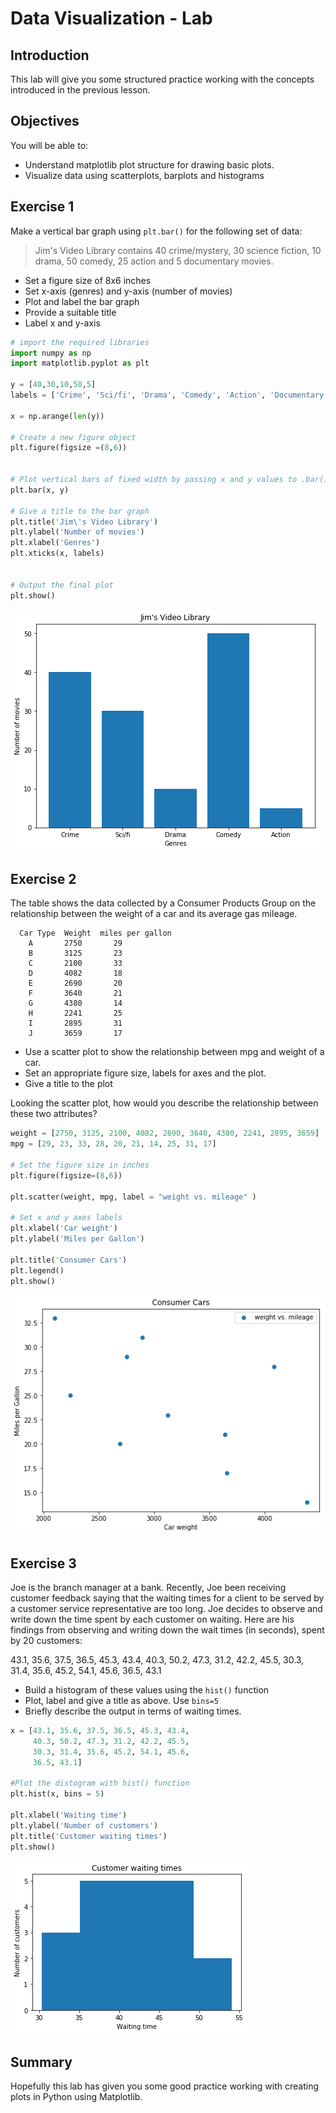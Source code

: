 
# Data Visualization - Lab

## Introduction
This lab will give you some structured practice working with the concepts introduced in the previous lesson.

## Objectives
You will be able to:
* Understand matplotlib plot structure for drawing basic plots.
* Visualize data using scatterplots, barplots and histograms

## Exercise 1

Make a vertical bar graph using `plt.bar()` for the following set of data:

>Jim's Video Library contains 40 crime/mystery, 30 science fiction, 10 drama, 50 comedy, 25 action and 5 documentary movies.

* Set a figure size of 8x6 inches
* Set x-axis (genres) and y-axis (number of movies)
* Plot and label the bar graph
* Provide a suitable title
* Label x and y-axis



```python
# import the required libraries
import numpy as np
import matplotlib.pyplot as plt

y = [40,30,10,50,5]
labels = ['Crime', 'Sci/fi', 'Drama', 'Comedy', 'Action', 'Documentary' ]

x = np.arange(len(y))

# Create a new figure object
plt.figure(figsize =(8,6))


# Plot vertical bars of fixed width by passing x and y values to .bar() function 
plt.bar(x, y)

# Give a title to the bar graph
plt.title('Jim\'s Video Library')
plt.ylabel('Number of movies')
plt.xlabel('Genres')
plt.xticks(x, labels)


# Output the final plot
plt.show()
```


![png](index_files/index_1_0.png)


## Exercise 2

The table shows the data collected by a Consumer Products Group on the relationship between the weight of a car and its average gas mileage.

      Car Type  Weight	miles per gallon
        A	    2750	   29
        B	    3125	   23
        C	    2100	   33
        D	    4082	   18
        E	    2690	   20
        F	    3640	   21
        G	    4380	   14
        H	    2241	   25
        I	    2895	   31
        J	    3659	   17
        
* Use a scatter plot to show the relationship between mpg and weight of a car. 
* Set an appropriate figure size, labels for axes and the plot.
* Give a title to the plot

Looking the scatter plot, how would you describe the relationship between these two attributes?


```python
weight = [2750, 3125, 2100, 4082, 2690, 3640, 4380, 2241, 2895, 3659]
mpg = [29, 23, 33, 28, 20, 21, 14, 25, 31, 17]

# Set the figure size in inches
plt.figure(figsize=(8,6))

plt.scatter(weight, mpg, label = "weight vs. mileage" )

# Set x and y axes labels
plt.xlabel('Car weight')
plt.ylabel('Miles per Gallon')

plt.title('Consumer Cars')
plt.legend()
plt.show()
```


![png](index_files/index_3_0.png)


## Exercise 3

Joe is the branch manager at a bank. Recently, Joe been receiving customer feedback saying that the waiting times for a client to be served by a customer service representative are too long. Joe decides to observe and write down the time spent by each customer on waiting. Here are his findings from observing and writing down the wait times (in seconds), spent by 20 customers:

43.1, 35.6, 37.5, 36.5, 45.3, 43.4, 40.3, 50.2, 47.3, 31.2, 42.2, 45.5, 30.3, 31.4, 35.6, 45.2, 54.1, 45.6, 36.5, 43.1

* Build a histogram of these values using the `hist()` function
* Plot, label and give a title as above. Use  `bins=5`
* Briefly describe the output in terms of waiting times. 



```python
x = [43.1, 35.6, 37.5, 36.5, 45.3, 43.4, 
     40.3, 50.2, 47.3, 31.2, 42.2, 45.5, 
     30.3, 31.4, 35.6, 45.2, 54.1, 45.6, 
     36.5, 43.1]

#Plot the distogram with hist() function
plt.hist(x, bins = 5)

plt.xlabel('Waiting time')
plt.ylabel('Number of customers')
plt.title('Customer waiting times')
plt.show()
```


![png](index_files/index_5_0.png)


## Summary

Hopefully this lab has given you some good practice working with creating plots in Python using Matplotlib.
